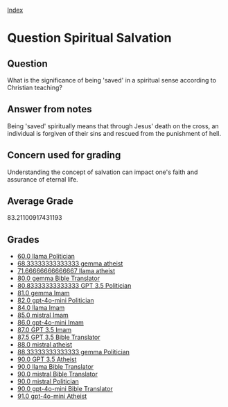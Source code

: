 
[Index](../../index.md)
# Question Spiritual Salvation
## Question
What is the significance of being 'saved' in a spiritual sense according to Christian teaching?

## Answer from notes
Being 'saved' spiritually means that through Jesus' death on the cross, an individual is forgiven of their sins and rescued from the punishment of hell.

## Concern used for grading
Understanding the concept of salvation can impact one's faith and assurance of eternal life.

## Average Grade
83.21100917431193

## Grades
 * [60.0 llama Politician](../answers/llama_Politician/Spiritual_Salvation.md)
 * [68.33333333333333 gemma atheist](../answers/gemma_atheist/Spiritual_Salvation.md)
 * [71.66666666666667 llama atheist](../answers/llama_atheist/Spiritual_Salvation.md)
 * [80.0 gemma Bible Translator](../answers/gemma_Bible_Translator/Spiritual_Salvation.md)
 * [80.83333333333333 GPT 3.5 Politician](../answers/GPT_3.5_Politician/Spiritual_Salvation.md)
 * [81.0 gemma Imam](../answers/gemma_Imam/Spiritual_Salvation.md)
 * [82.0 gpt-4o-mini Politician](../answers/gpt-4o-mini_Politician/Spiritual_Salvation.md)
 * [84.0 llama Imam](../answers/llama_Imam/Spiritual_Salvation.md)
 * [85.0 mistral Imam](../answers/mistral_Imam/Spiritual_Salvation.md)
 * [86.0 gpt-4o-mini Imam](../answers/gpt-4o-mini_Imam/Spiritual_Salvation.md)
 * [87.0 GPT 3.5 Imam](../answers/GPT_3.5_Imam/Spiritual_Salvation.md)
 * [87.5 GPT 3.5 Bible Translator](../answers/GPT_3.5_Bible_Translator/Spiritual_Salvation.md)
 * [88.0 mistral atheist](../answers/mistral_atheist/Spiritual_Salvation.md)
 * [88.33333333333333 gemma Politician](../answers/gemma_Politician/Spiritual_Salvation.md)
 * [90.0 GPT 3.5 Atheist](../answers/GPT_3.5_Atheist/Spiritual_Salvation.md)
 * [90.0 llama Bible Translator](../answers/llama_Bible_Translator/Spiritual_Salvation.md)
 * [90.0 mistral Bible Translator](../answers/mistral_Bible_Translator/Spiritual_Salvation.md)
 * [90.0 mistral Politician](../answers/mistral_Politician/Spiritual_Salvation.md)
 * [90.0 gpt-4o-mini Bible Translator](../answers/gpt-4o-mini_Bible_Translator/Spiritual_Salvation.md)
 * [91.0 gpt-4o-mini Atheist](../answers/gpt-4o-mini_Atheist/Spiritual_Salvation.md)
